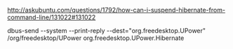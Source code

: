 http://askubuntu.com/questions/1792/how-can-i-suspend-hibernate-from-command-line/131022#131022

dbus-send --system --print-reply  --dest="org.freedesktop.UPower"  /org/freedesktop/UPower org.freedesktop.UPower.Hibernate
